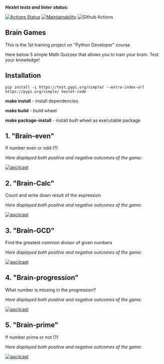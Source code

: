 **_Hexlet tests and linter status:_** 

[![Actions Status](https://github.com/LizavetaDen/python-project-lvl1/workflows/hexlet-check/badge.svg)](https://github.com/LizavetaDen/python-project-lvl1/actions)
[![Maintainability](https://api.codeclimate.com/v1/badges/a99a88d28ad37a79dbf6/maintainability)](https://codeclimate.com/github/LizavetaDen/python-project-lvl1/maintainability)
![Github Actions](https://github.com/LizavetaDen/python-project-lvl1/actions/workflows/linter.yml/badge.svg)

## Brain Games
This is the 1st training project on "Python Developer" course 

Here below 5 simple Math Quizzes that allows you to train your brain. Test your knowledge!


## Installation
```pip install -i https://test.pypi.org/simple/ --extra-index-url https://pypi.org/simple/ hexlet-code```

**make install** - install dependencies

**make build** - build wheel

**make package-install** - install built wheel as executable package



## 1. "Brain-even" 
If number even or odd (?) 

_Here displayed both positive and negative outcomes of the game:_

[![asciicast](https://asciinema.org/a/wjJadEprQGkSkiBFkwF4xEn6h.svg)](https://asciinema.org/a/wjJadEprQGkSkiBFkwF4xEn6h)


## 2. "Brain-Calc"
Count and write down result of the expression

_Here displayed both positive and negative outcomes of the game:_

[![asciicast](https://asciinema.org/a/AqxZhZmPyEhkxx0TfEPfkAFeG.svg)](https://asciinema.org/a/AqxZhZmPyEhkxx0TfEPfkAFeG)


## 3. "Brain-GCD"
Find the greatest common divisor of given numbers

_Here displayed both positive and negative outcomes of the game:_

[![asciicast](https://asciinema.org/a/on6yrIHDGmLuxk9owXtEILdKE.svg)](https://asciinema.org/a/on6yrIHDGmLuxk9owXtEILdKE)


## 4. "Brain-progression"
What number is missing in the progression?

_Here displayed both positive and negative outcomes of the game:_

[![asciicast](https://asciinema.org/a/8Fc9j726tZSYAEhhTnDvvFZqK.svg)](https://asciinema.org/a/8Fc9j726tZSYAEhhTnDvvFZqK)


## 5. "Brain-prime"
If number prime or not (?)

_Here displayed both positive and negative outcomes of the game:_

[![asciicast](https://asciinema.org/a/1Wvdj51wapFM1DQMRmXeihzpq.svg)](https://asciinema.org/a/1Wvdj51wapFM1DQMRmXeihzpq)

